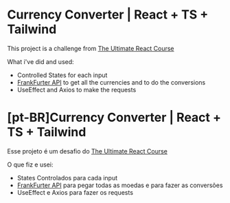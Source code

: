 # Currency Converter | React + TS + Tailwind

This project is a challenge from [The Ultimate React Course](https://www.udemy.com/course/the-ultimate-react-course/)

What i've did and used:
* Controlled States for each input
* [FrankFurter API](https://www.frankfurter.app/) to get all the currencies and to do the conversions
* UseEffect and Axios to make the requests

# [pt-BR]Currency Converter | React + TS + Tailwind

Esse projeto é um desafio do [The Ultimate React Course](https://www.udemy.com/course/the-ultimate-react-course/)

O que fiz e usei:
* States Controlados para cada input
* [FrankFurter API](https://www.frankfurter.app/) para pegar todas as moedas e para fazer as conversões
* UseEffect e Axios para fazer os requests